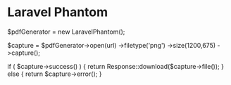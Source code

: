 # Laravel Phantom

$pdfGenerator = new LaravelPhantom();

$capture = $pdfGenerator->open(url)
                         ->filetype('png')
                         ->size(1200,675)
                         ->capture();

if ( $capture->success() )
{
    return Response::download($capture->file());
} else {
    return $capture->error();
}

